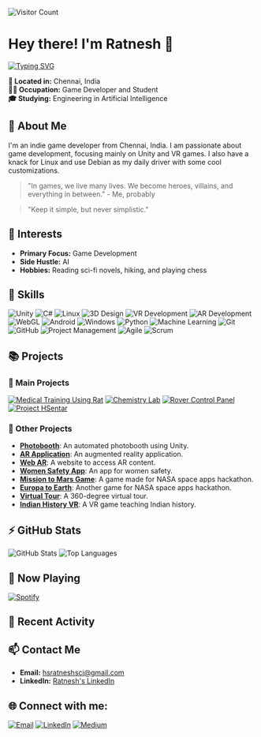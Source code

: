 ![Visitor Count](https://komarev.com/ghpvc/?username=hsratneshsci&style=flat-square)

# Hey there! I'm Ratnesh 👋

[![Typing SVG](https://readme-typing-svg.herokuapp.com?color=%2336BCF7&lines=Hey+there!+I'm+Ratnesh+👋;Welcome+to+my+GitHub+profile!;I'm+a+Game+Developer;I+Love+Unity+and+VR)](https://git.io/typing-svg)

**📍 Located in:** Chennai, India  
**👨‍💻 Occupation:** Game Developer and Student  
**🎓 Studying:** Engineering in Artificial Intelligence

## 🚀 About Me

I'm an indie game developer from Chennai, India. I am passionate about game development, focusing mainly on Unity and VR games. I also have a knack for Linux and use Debian as my daily driver with some cool customizations.

> "In games, we live many lives. We become heroes, villains, and everything in between." - Me, probably

> "Keep it simple, but never simplistic."

## 🌱 Interests

- **Primary Focus:** Game Development
- **Side Hustle:** AI
- **Hobbies:** Reading sci-fi novels, hiking, and playing chess

## 🔧 Skills

![Unity](https://img.shields.io/badge/Unity-100000?style=for-the-badge&logo=unity&logoColor=white)
![C#](https://img.shields.io/badge/C%23-100000?style=for-the-badge&logo=c-sharp&logoColor=white)
![Linux](https://img.shields.io/badge/Linux-100000?style=for-the-badge&logo=linux&logoColor=white)
![3D Design](https://img.shields.io/badge/3D%20Design-100000?style=for-the-badge&logo=blender&logoColor=white)
![VR Development](https://img.shields.io/badge/VR%20Development-100000?style=for-the-badge&logo=oculus&logoColor=white)
![AR Development](https://img.shields.io/badge/AR%20Development-100000?style=for-the-badge&logo=augmented-reality&logoColor=white)
![WebGL](https://img.shields.io/badge/WebGL-100000?style=for-the-badge&logo=webgl&logoColor=white)
![Android](https://img.shields.io/badge/Android-100000?style=for-the-badge&logo=android&logoColor=white)
![Windows](https://img.shields.io/badge/Windows-100000?style=for-the-badge&logo=windows&logoColor=white)
![Python](https://img.shields.io/badge/Python-100000?style=for-the-badge&logo=python&logoColor=white)
![Machine Learning](https://img.shields.io/badge/Machine%20Learning-100000?style=for-the-badge&logo=machine-learning&logoColor=white)
![Git](https://img.shields.io/badge/Git-100000?style=for-the-badge&logo=git&logoColor=white)
![GitHub](https://img.shields.io/badge/GitHub-100000?style=for-the-badge&logo=github&logoColor=white)
![Project Management](https://img.shields.io/badge/Project%20Management-100000?style=for-the-badge&logo=trello&logoColor=white)
![Agile](https://img.shields.io/badge/Agile-100000?style=for-the-badge&logo=agile&logoColor=white)
![Scrum](https://img.shields.io/badge/Scrum-100000?style=for-the-badge&logo=scrum&logoColor=white)

## 📚 Projects

### 🚀 Main Projects

[![Medical Training Using Rat](https://github-readme-stats.vercel.app/api/pin/?username=hsratneshsci&repo=medical-training-rat&theme=transparent)](https://github.com/hsratneshsci/medical-training-rat)
[![Chemistry Lab](https://github-readme-stats.vercel.app/api/pin/?username=hsratneshsci&repo=ovr_chemistry-lab-using-unity&theme=transparent)](https://github.com/hsratneshsci/ovr_chemistry-lab-using-unity)
[![Rover Control Panel](https://github-readme-stats.vercel.app/api/pin/?username=hsratneshsci&repo=rover-control-panel-using-unity-and-openXR&theme=transparent)](https://github.com/hsratneshsci/rover-control-panel-using-unity-and-openXR)
[![Project HSentar](https://github-readme-stats.vercel.app/api/pin/?username=hsratneshsci&repo=project-hsentar&theme=transparent)](https://github.com/hsratneshsci/project-hsentar)

### 🎨 Other Projects

- **[Photobooth](https://github.com/hsratneshsci/photobooth)**: An automated photobooth using Unity.
- **[AR Application](https://github.com/hsratneshsci/ar-app)**: An augmented reality application.
- **[Web AR](https://github.com/hsratneshsci/webxr_arjs)**: A website to access AR content.
- **[Women Safety App](https://github.com/hsratneshsci/women-safety)**: An app for women safety.
- **[Mission to Mars Game](https://github.com/hsratneshsci/going-to-earth)**: A game made for NASA space apps hackathon.
- **[Europa to Earth](https://github.com/hsratneshsci/mission-jupiter-to-earth-sairam)**: Another game for NASA space apps hackathon.
- **[Virtual Tour](https://github.com/hsratneshsci/virtual-tour)**: A 360-degree virtual tour.
- **[Indian History VR](https://github.com/hsratneshsci/indian-history-vr)**: A VR game teaching Indian history.

## ⚡ GitHub Stats

![GitHub Stats](https://github-readme-stats.vercel.app/api?username=hsratneshsci&show_icons=true&theme=transparent)
![Top Languages](https://github-readme-stats.vercel.app/api/top-langs/?username=hsratneshsci&layout=compact&theme=transparent)


## 🎵 Now Playing

[![Spotify](https://novatorem.vercel.app/api/spotify)](https://open.spotify.com/user/j2l2b3wo3p10hbuo234oukxk3)

## 📜 Recent Activity

<!--START_SECTION:activity-->
<!--END_SECTION:activity-->

## 📫 Contact Me

- **Email:** [hsratneshsci@gmail.com](mailto:hsratneshsci@gmail.com)
- **LinkedIn:** [Ratnesh's LinkedIn](https://www.linkedin.com/in/ratnesh-harishankar/)

## 🌐 Connect with me:

[![Email](https://img.shields.io/badge/Email-D14836?style=for-the-badge&logo=gmail&logoColor=white)](mailto:hsratneshsci@gmail.com)
[![LinkedIn](https://img.shields.io/badge/LinkedIn-0077B5?style=for-the-badge&logo=linkedin&logoColor=white)](https://www.linkedin.com/in/ratnesh-harishankar/)
[![Medium](https://img.shields.io/badge/Medium-12100E?style=for-the-badge&logo=medium&logoColor=white)](https://ratnesh-pixel.medium.com/)
